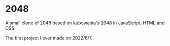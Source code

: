 # 2048
A small clone of 2048 based on [kubowania's 2048](https://github.com/kubowania/2048) in JavaScript, HTML and CSS

The first project I ever made on 2022/6/7.
